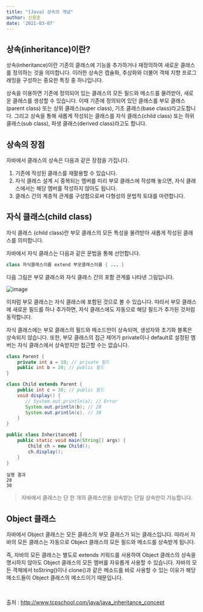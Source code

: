 ```yaml
---
title: "[Java] 상속의 개념"
author: 신용준
date: '2021-03-07'
---
```


## 상속(inheritance)이란?
상속(inheritance)이란 기존의 클래스에 기능을 추가하거나 재정의하여 새로운 클래스를 정의하는 것을 의미합니다.
이러한 상속은 캡슐화, 추상화와 더불어 객체 지향 프로그래밍을 구성하는 중요한 특징 중 하나입니다.

상속을 이용하면 기존에 정의되어 있는 클래스의 모든 필드와 메소드를 물려받아, 새로운 클래스를 생성할 수 있습니다.
이때 기존에 정의되어 있던 클래스를 부모 클래스(parent class) 또는 상위 클래스(super class), 기초 클래스(base class)라고도합니다.
그리고 상속을 통해 새롭게 작성되는 클래스를 자식 클래스(child class) 또는 하위 클래스(sub class), 파생 클래스(derived class)라고도 합니다.

## 상속의 장점
자바에서 클래스의 상속은 다음과 같은 장점을 가집니다.

1. 기존에 작성된 클래스를 재활용할 수 있습니다.
2. 자식 클래스 설계 시 중복되는 멤버를 미리 부모 클래스에 작성해 놓으면, 자식 클래스에서는 해당 멤버를 작성하지 않아도 됩니다.
3. 클래스 간의 계층적 관계를 구성함으로써 다형성의 문법적 토대를 마련합니다.

## 자식 클래스(child class)
자식 클래스 (child class)란 부모 클래스의 모든 특성을 물려받아 새롭게 작성된 클래스를 의미합니다.

자바에서 자식 클래스는 다음과 같은 문법을 통해 선언합니다.

```java
class 자식클래스이름 extend 부모클래스이름 { ... }
```

다음 그림은 부모 클래스와 자식 클래스 간의 포함 관계를 나타낸 그림입니다.

![image](https://user-images.githubusercontent.com/63823237/105988973-cc845780-60e3-11eb-8565-38e1da62d28b.png)

이처럼 부모 클래스는 자식 클래스에 포함된 것으로 볼 수 있습니다.
따라서 부모 클래스에 새로운 필드를 하나 추가하면, 자식 클래스에도 자동으로 해당 필드가 추가된 것처럼 동작합니다.

자식 클래스에는 부모 클래스의 필드와 메소드만이 상속되며, 생성자와 초기화 블록은 상속되지 않습니다.
또한, 부모 클래스의 접근 제어가 private이나 default로 설정된 멤버는 자식 클래스에서 상속받지만 접근할 수는 없습니다.

```java
class Parent {
    private int a = 10; // private 필드
    public int b = 20; // public 필드
}

class Child extends Parent {
    public int c = 30; // public 필드
    void display() {
       // System.out.println(a); // Error
       System.out.println(b); // 20
       System.out.println(c). // 30
    }
}

public class Inheritance01 {
    public static void main(String[] args) {
        Child ch = new Child();
        ch.display();
    }
}
```

```
실행 결과
20
30
```

>자바에서 클래스는 단 한 개의 클래스만을 상속받는 단일 상속만이 가능합니다.

## Object 클래스
자바에서 Object 클래스는 모든 클래스의 부모 클래스가 되는 클래스입니다.
따라서 자바의 모든 클래스는 자동으로 Object 클래스의 모든 필드와 메소드를 상속받게 됩니다.

즉, 자바의 모든 클래스는 별도로 extends 키워드를 사용하여 Object 클래스의 상속을 명시하지 않아도 Object 클래스의 모든 멤버를 자유롭게 사용할 수 있습니다.
자바의 모든 객체에서 toString()이나 clone()과 같은 메소드를 바로 사용할 수 있는 이유가 해당 메소드들이 Object 클래스의 메소드이기 때문입니다.

<br>

출처 : http://www.tcpschool.com/java/java_inheritance_concept